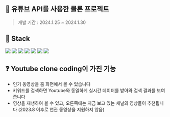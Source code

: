 ## 🥽 유튜브 API를 사용한 클론 프로젝트

> 개발 기간 : 2024.1.25 ~ 2024.1.30

## 🥞 Stack
<div>
    <img src="https://img.shields.io/badge/React.js-61DAFB?style=flat-square&logo=React&logoColor=black">
  <img src="https://img.shields.io/badge/Tailwind CSS-06B6D4?style=flat-square&logo=TailwindCSS&logoColor=white">
    <img src="https://img.shields.io/badge/React Router-white?style=flat-square&logo=reactrouter&logoColor=CA4245">
    <img src="https://img.shields.io/badge/React Query-FF4154?style=flat-square&logo=reactquery&logoColor=white">
    <img src="https://img.shields.io/badge/axios-7952B3?style=flat-square&logo=axios&logoColor=#5A29E4">
    <img src="https://img.shields.io/badge/Postman-FF6C37?style=flat-square&logo=postman&logoColor=white">
    <img src="https://img.shields.io/badge/React icons-ed0c8c?style=flat-square&logo=&logoColor=white">
</div>

## ❓ Youtube clone coding이 가진 기능

- 인기 동영상을 홈 화면에서 볼 수 있습니다
- 키워드를 검색하면 Youtube와 동일하게 실시간 데이터를 받아와 검색 결과를 보여줍니다
- 영상을 재생하여 볼 수 있고, 오른쪽에는 지금 보고 있는 채널의 영상들이 추천됩니다 (2023.8 이후로 연관 동영상을 지원하지 않음)

